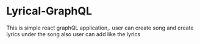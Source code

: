 # Lyrical-GraphQL
This is simple react graphQL application,. user can create song and create lyrics under the song also user can add like the lyrics


